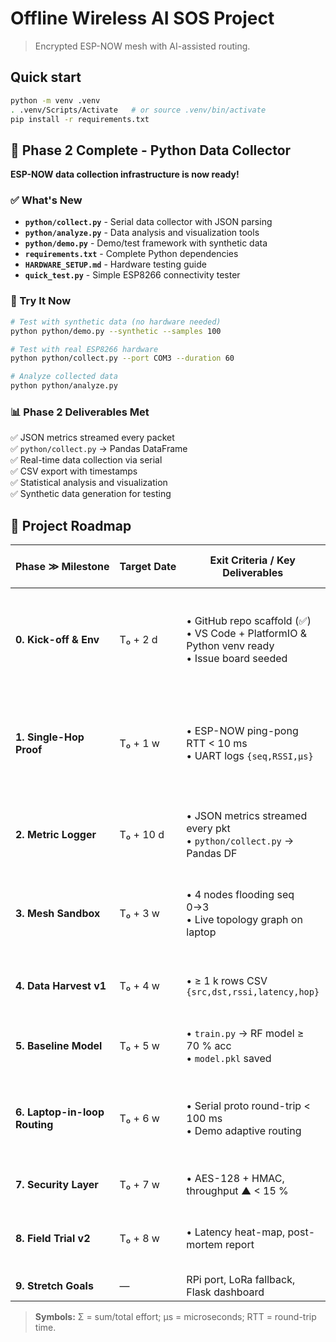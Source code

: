 # Offline Wireless AI SOS Project

> Encrypted ESP-NOW mesh with AI-assisted routing.

## Quick start
```bash
python -m venv .venv
. .venv/Scripts/Activate   # or source .venv/bin/activate
pip install -r requirements.txt
```

## 🎉 Phase 2 Complete - Python Data Collector

**ESP-NOW data collection infrastructure is now ready!**

### ✅ What's New
- **`python/collect.py`** - Serial data collector with JSON parsing
- **`python/analyze.py`** - Data analysis and visualization tools  
- **`python/demo.py`** - Demo/test framework with synthetic data
- **`requirements.txt`** - Complete Python dependencies
- **`HARDWARE_SETUP.md`** - Hardware testing guide
- **`quick_test.py`** - Simple ESP8266 connectivity tester

### 🚀 Try It Now
```bash
# Test with synthetic data (no hardware needed)
python python/demo.py --synthetic --samples 100

# Test with real ESP8266 hardware
python python/collect.py --port COM3 --duration 60

# Analyze collected data
python python/analyze.py
```

### 📊 Phase 2 Deliverables Met
✅ JSON metrics streamed every packet  
✅ `python/collect.py` → Pandas DataFrame  
✅ Real-time data collection via serial  
✅ CSV export with timestamps  
✅ Statistical analysis and visualization  
✅ Synthetic data generation for testing
## 🚦 Project Roadmap

| Phase&nbsp;≫&nbsp;Milestone | Target&nbsp;Date | Exit&nbsp;Criteria / Key Deliverables | Owner | Core Tasks (Σ = est. time) |
|---|---|---|---|---|
| **0. Kick-off & Env** | T₀ + 2 d | • GitHub repo scaffold (✅) <br>• VS Code + PlatformIO & Python venv ready <br>• Issue board seeded | Both | ▫ Lock scope (2 h) <br>▫ Flash “blink” sanity sketch (1 h) |
| **1. Single-Hop Proof** | T₀ + 1 w | • ESP-NOW ping-pong RTT < 10 ms <br>• UART logs `{seq,RSSI,μs}` | ✅ **COMPLETE** | ▫ Write minimal sketch (3 h) <br>▫ Serial sniff via PowerShell (1 h) |
| **2. Metric Logger** | T₀ + 10 d | • JSON metrics streamed every pkt <br>• `python/collect.py` → Pandas DF | ✅ **COMPLETE** | ▫ Enhance sketch (2 h) <br>▫ `pyserial` listener (2 h) |
| **3. Mesh Sandbox** | T₀ + 3 w | • 4 nodes flooding seq 0→3 <br>• Live topology graph on laptop | Tai | ▫ Duplicate sketches (1 h) <br>▫ Basic flood logic (2 h) |
| **4. Data Harvest v1** | T₀ + 4 w | • ≥ 1 k rows CSV `{src,dst,rssi,latency,hop}` | Both | ▫ Field walk-test (4 h) <br>▫ Clean & label (2 h) |
| **5. Baseline Model** | T₀ + 5 w | • `train.py` → RF model ≥ 70 % acc <br>• `model.pkl` saved | Arg | ▫ Feature eng. (3 h) <br>▫ Train / CM (3 h) |
| **6. Laptop-in-loop Routing** | T₀ + 6 w | • Serial proto round-trip < 100 ms <br>• Demo adaptive routing | Both | ▫ Define frame + CRC Σ (1 h) <br>▫ Python daemon (2 h) |
| **7. Security Layer** | T₀ + 7 w | • AES-128 + HMAC, throughput ▲ < 15 % | Tai | ▫ Integrate CryptoAES (2 h) |
| **8. Field Trial v2** | T₀ + 8 w | • Latency heat-map, post-mortem report | Arg | ▫ Collect 5 k pts (3 h) <br>▫ Visualise w/ `folium` (2 h) |
| **9. Stretch Goals** | — | RPi port, LoRa fallback, Flask dashboard | — | — |

> **Symbols:** Σ = sum/total effort; μs = microseconds; RTT = round-trip time.

